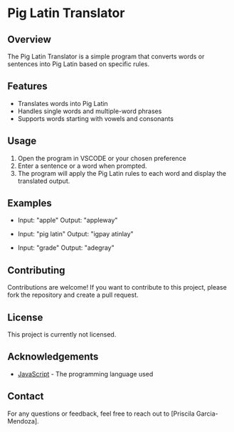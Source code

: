 # Pig Latin Translator

## Overview
The Pig Latin Translator is a simple program that converts words or sentences into Pig Latin based on specific rules.

## Features
- Translates words into Pig Latin
- Handles single words and multiple-word phrases
- Supports words starting with vowels and consonants

## Usage
1. Open the program in VSCODE or your chosen preference
2. Enter a sentence or a word when prompted.
3. The program will apply the Pig Latin rules to each word and display the translated output.

## Examples
- Input: "apple"
  Output: "appleway"

- Input: "pig latin"
  Output: "igpay atinlay"

- Input: "grade"
  Output: "adegray"

## Contributing
Contributions are welcome! If you want to contribute to this project, please fork the repository and create a pull request.

## License
This project is currently not licensed.

## Acknowledgements
- [JavaScript](https://developer.mozilla.org/en-US/docs/Web/JavaScript) - The programming language used

## Contact
For any questions or feedback, feel free to reach out to [Priscila Garcia-Mendoza].
